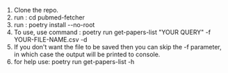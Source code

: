 1. Clone the repo.
2. run : cd pubmed-fetcher
3. run : poetry install --no-root
4. To use, use command : poetry run get-papers-list "YOUR QUERY" -f YOUR-FILE-NAME.csv -d
6. If you don't want the file to be saved then you can skip the -f parameter, in which case the output will be printed to console.
7. for help use: poetry run get-papers-list -h         

        
